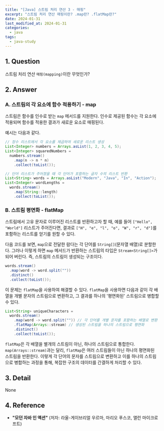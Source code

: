 ```yaml
---
title: "[Java] 스트림 처리 연산 3 - 매핑"
excerpt: "스트림 처리 연산 매핑이란? .map란? .flatMap란?"
date: 2024-01-31
last_modified_at: 2024-01-31
categories:
  - java
tags:
  - java-study
---
```


## 1. Question

스트림 처리 연산 `매핑(mapping)`이란 무엇인가?

## 2. Answer

### A. 스트림의 각 요소에 함수 적용하기 - map

스트림은 함수를 인수로 받는 `map` 메서드를 지원한다. 인수로 제공된 함수는 각 요소에 적용되며 함수를 적용한 결과가 새로운 요소로 매핑된다.

예시는 다음과 같다.

```java
// 정수 리스트에서 각 요소를 제곱하여 새로운 리스트 생성
List<Integer> numbers = Arrays.asList(1, 2, 3, 4, 5);
List<Integer> squaredNumbers = 
  numbers.stream()
    .map(n -> n * n)
    .collect(toList());
```

```java
// 단어 리스트가 주어졌을 때 각 단어가 포함하는 글자 수의 리스트 반환
List<String> words = Arrays.asList("Modern", "Java", "In", "Action");
List<Integer> wordLengths =
  words.stream()
    .map(String::length)
    .collect(toList());
```

### B. 스트림 평면화 - flatMap

스트림에서 고유 문자로 이루어진 리스트를 반환하고자 할 때, 예를 들어 `["Hello", "World"]` 리스트가 주어진다면, 결과로 `["H", "e", "l", "o", "W", "r", "d"]`를 포함하는 리스트를 얻기를 원할 수 있다.

다음 코드를 보면, `map`으로 전달한 람다는 각 단어를 `String[]`(문자열 배열)로 분할한다. 그러나 이렇게 하면 `map` 메서드가 반환하는 스트림의 타입은 `Stream<String[]>`가 되어 버린다. 즉, 스트림의 스트림이 생성되는 구조이다.

```java
words.stream()
  .map(word -> word.split(""))
  .distinct()
  .collect(toList());
```

이 문제는 `flatMap`을 사용하여 해결할 수 있다. `flatMap`을 사용하면 다음과 같이 각 배열을 개별 문자의 스트림으로 변환하고, 그 결과를 하나의 '평면화된' 스트림으로 병합할 수 있다.

```java
List<String> uniqueCharacters = 
  words.stream()
    .map(word -> word.split("")) // 각 단어를 개별 문자를 포함하는 배열로 변환
    .flatMap(Arrays::stream) // 생성된 스트림을 하나의 스트림으로 평면화
    .distinct()
    .collect(toList());
```

`flatMap`은 각 배열을 별개의 스트림이 아닌, 하나의 스트림으로 통합한다. `map(Arrays::stream)`과는 달리, `flatMap`은 여러 스트림들이 아닌 하나의 평면화된 스트림을 반환한다. 이렇게 각 단어의 문자를 스트림으로 변환하고 이를 하나의 스트림으로 병합하는 과정을 통해, 복잡한 구조의 데이터를 간결하게 처리할 수 있다.

## 3. Detail

None

## 4. Reference

* **"모던 자바 인 액션"** (저자: 라울-게이브리얼 우르마, 마리오 푸스코, 앨런 마이크로프트)